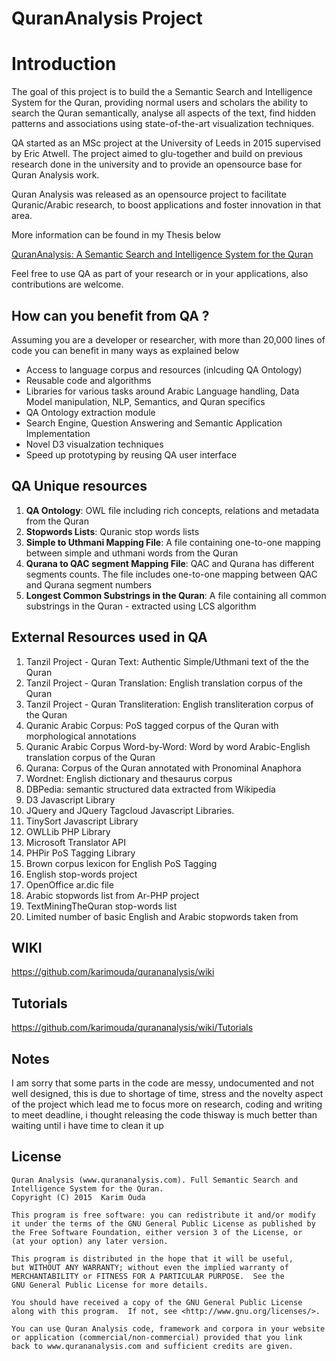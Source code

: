 # QuranAnalysis Project

# Introduction

The goal of this project is to build the a Semantic Search and Intelligence System for the Quran, providing normal users and scholars the ability to search the Quran semantically, analyse all aspects of the text, find hidden patterns and associations using state-of-the-art visualization techniques.


QA started as an MSc project at the University of Leeds in 2015 supervised by Eric Atwell. The project aimed to glu-together and build on previous research done in the university and to provide an opensource base for Quran Analysis work.

Quran Analysis was released as an opensource project to facilitate Quranic/Arabic research, to boost applications and foster innovation in that area.

More information can be found in my Thesis below

[QuranAnalysis: A Semantic Search and Intelligence System for the Quran](https://www.researchgate.net/publication/282648776_QuranAnalysis_A_Semantic_Search_and_Intelligence_System_for_the_Quran)

Feel free to use QA as part of your research or in your applications, also contributions are welcome.


## How can you benefit from QA ?


Assuming you are a developer or researcher, with more than 20,000 lines of code you can benefit in many ways as explained below

- Access to language corpus and resources (inlcuding QA Ontology)
- Reusable code and algorithms
- Libraries for various tasks around Arabic Language handling, Data Model manipulation, NLP, Semantics, and Quran specifics
- QA Ontology extraction module
- Search Engine, Question Answering and Semantic Application Implementation
- Novel D3 visualzation techniques
- Speed up prototyping by reusing QA user interface

## QA Unique resources

1. **QA Ontology**: OWL file including rich concepts, relations and metadata from the Quran
2. **Stopwords Lists**: Quranic stop words lists
3. **Simple to Uthmani Mapping File**: A file containing one-to-one mapping between simple and uthmani words from the Quran
4. **Qurana to QAC segment Mapping File**: QAC and Qurana has different segments counts. The file includes one-to-one mapping between QAC and Qurana segment numbers
5. **Longest Common Substrings in the Quran**: A file containing all common substrings in the Quran - extracted using LCS algorithm

## External Resources used in QA


1. Tanzil Project - Quran Text: Authentic Simple/Uthmani text of the the Quran 
2. Tanzil Project - Quran Translation: English translation corpus of the Quran 
3. Tanzil Project - Quran Transliteration: English transliteration corpus of the Quran 
4. Quranic Arabic Corpus: PoS tagged corpus of the Quran with morphological annotations 
5. Quranic Arabic Corpus Word-by-Word: Word by word Arabic-English translation corpus of the Quran
6. Qurana: Corpus of the Quran annotated with Pronominal Anaphora
7. Wordnet: English dictionary and thesaurus corpus 
8. DBPedia: semantic structured data extracted from Wikipedia 
9. D3 Javascript Library 
10. JQuery and JQuery Tagcloud Javascript Libraries.
11. TinySort Javascript Library
12. OWLLib PHP Library 
13. Microsoft Translator API 
14. PHPir PoS Tagging Library 
15. Brown corpus lexicon for English PoS Tagging 
16. English stop-words project 
17. OpenOffice ar.dic file 
18. Arabic stopwords list from Ar-PHP project
19. TextMiningTheQuran stop-words list
20. Limited number of basic English and Arabic stopwords taken from

## WIKI

https://github.com/karimouda/qurananalysis/wiki

## Tutorials

https://github.com/karimouda/qurananalysis/wiki/Tutorials

## Notes

I am sorry that some parts in the code are messy, undocumented and not well designed, this is due to shortage of time, stress and the novelty aspect of the project which lead me to focus more on research, coding and writing to meet deadline, i thought releasing the code thisway is much better than waiting until i have time to clean it up

## License

    Quran Analysis (www.qurananalysis.com). Full Semantic Search and Intelligence System for the Quran.
    Copyright (C) 2015  Karim Ouda

    This program is free software: you can redistribute it and/or modify
    it under the terms of the GNU General Public License as published by
    the Free Software Foundation, either version 3 of the License, or
    (at your option) any later version.

    This program is distributed in the hope that it will be useful,
    but WITHOUT ANY WARRANTY; without even the implied warranty of
    MERCHANTABILITY or FITNESS FOR A PARTICULAR PURPOSE.  See the
    GNU General Public License for more details.

    You should have received a copy of the GNU General Public License
    along with this program.  If not, see <http://www.gnu.org/licenses/>.

    You can use Quran Analysis code, framework and corpora in your website
    or application (commercial/non-commercial) provided that you link
    back to www.qurananalysis.com and sufficient credits are given.
